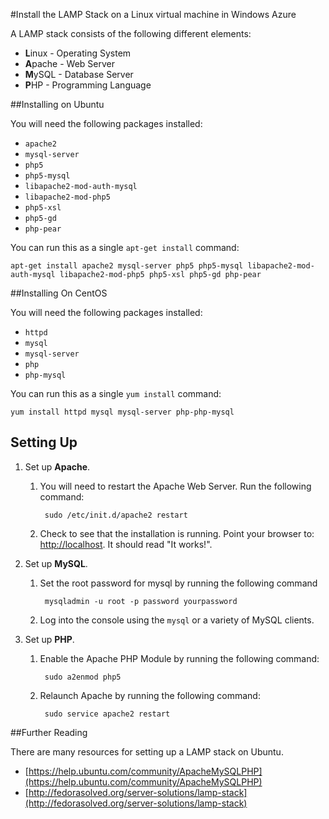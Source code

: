 <properties umbracoNaviHide="0" pageTitle="Install the LAMP Stack on Linux virtual machines in Windows Azure" metaKeywords="" metaDescription="" linkid="manage-linux-common-tasks-LAMP-stack" urlDisplayName="LAMP Stack" headerExpose="" footerExpose="" disqusComments="1" />

#Install the LAMP Stack on a Linux virtual machine in Windows Azure

<div chunk="../../shared/chunks/disclaimer.md" />

A LAMP stack consists of the following different elements:

- **L**inux - Operating System
- **A**pache - Web Server
- **M**ySQL - Database Server
- **P**HP - Programming Language


##Installing on Ubuntu

You will need the following packages installed:

- `apache2`
- `mysql-server`
- `php5`
- `php5-mysql`
- `libapache2-mod-auth-mysql`
- `libapache2-mod-php5`
- `php5-xsl`
- `php5-gd`
- `php-pear`

You can run this as a single `apt-get install` command:

	apt-get install apache2 mysql-server php5 php5-mysql libapache2-mod-auth-mysql libapache2-mod-php5 php5-xsl php5-gd php-pear


##Installing On CentOS

You will need the following packages installed:

- `httpd`
- `mysql`
- `mysql-server`
- `php`
- `php-mysql`

You can run this as a single `yum install` command:

	yum install httpd mysql mysql-server php-php-mysql


Setting Up
----------

1. Set up **Apache**.

	1. You will need to restart the Apache Web Server. Run the following command:

			sudo /etc/init.d/apache2 restart
	2. Check to see that the installation is running. Point your browser to: [http://localhost](http://localhost). It should read "It works!".

2. Set up **MySQL**.
	1. Set the root password for mysql by running the following command
	
			mysqladmin -u root -p password yourpassword

	2. Log into the console using the `mysql` or a variety of MySQL clients.

3. Set up **PHP**.

	1. Enable the Apache PHP Module by running the following command:

			sudo a2enmod php5

	2. Relaunch Apache by running the following command:

			sudo service apache2 restart


##Further Reading

There are many resources for setting up a LAMP stack on Ubuntu.

- [https://help.ubuntu.com/community/ApacheMySQLPHP](https://help.ubuntu.com/community/ApacheMySQLPHP)
- [http://fedorasolved.org/server-solutions/lamp-stack](http://fedorasolved.org/server-solutions/lamp-stack)
